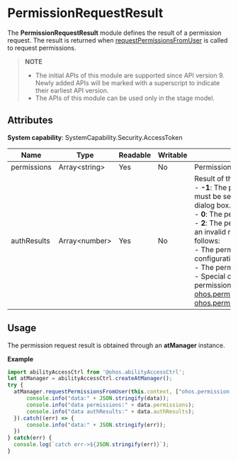 # PermissionRequestResult

The **PermissionRequestResult** module defines the result of a permission request. The result is returned when [requestPermissionsFromUser](js-apis-abilityAccessCtrl.md#requestpermissionsfromuser9) is called to request permissions.

> **NOTE**
> 
> - The initial APIs of this module are supported since API version 9. Newly added APIs will be marked with a superscript to indicate their earliest API version.
> - The APIs of this module can be used only in the stage model.

## Attributes

**System capability**: SystemCapability.Security.AccessToken

| Name| Type| Readable| Writable| Description|
| -------- | -------- | -------- | -------- | -------- |
| permissions | Array&lt;string&gt; | Yes| No| Permissions requested.|
| authResults | Array&lt;number&gt; | Yes| No| Result of the permission request.<br>- **-1**: The permission is not authorized and must be set in **Settings** without displaying a dialog box.<br>- **0**: The permission is authorized.<br>- **2**: The permission is not authorized due to an invalid request. The possible causes are as follows:<br>  - The permission is not declared in the configuration file.<br>  - The permission name is invalid.<br>  - Special conditions for applying for the permission are not satisfied. See [ohos.permission.LOCATION](../../security/permission-list.md#ohospermissionlocation) and [ohos.permission.APPROXIMATELY_LOCATION](../../security/permission-list.md#ohospermissionapproximately_location).|

## Usage

The permission request result is obtained through an **atManager** instance.

**Example**
```ts
import abilityAccessCtrl from '@ohos.abilityAccessCtrl';
let atManager = abilityAccessCtrl.createAtManager();
try {
  atManager.requestPermissionsFromUser(this.context, ["ohos.permission.CAMERA"]).then((data) => {
      console.info("data:" + JSON.stringify(data));
      console.info("data permissions:" + data.permissions);
      console.info("data authResults:" + data.authResults);
  }).catch((err) => {
      console.info("data:" + JSON.stringify(err));
  })
} catch(err) {
  console.log(`catch err->${JSON.stringify(err)}`);
}
```
